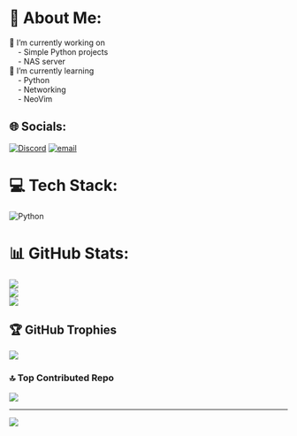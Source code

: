 # 💫 About Me:
🔭 I’m currently working on<br>
&nbsp;&nbsp;&nbsp;&nbsp;- Simple Python projects<br>
&nbsp;&nbsp;&nbsp;&nbsp;- NAS server<br>
🌱 I’m currently learning<br>
&nbsp;&nbsp;&nbsp;&nbsp;- Python<br>
&nbsp;&nbsp;&nbsp;&nbsp;- Networking<br>
&nbsp;&nbsp;&nbsp;&nbsp;- NeoVim



## 🌐 Socials:
[![Discord](https://img.shields.io/badge/Discord-%237289DA.svg?logo=discord&logoColor=white)](https://discord.gg/https://discord.com/invite/UwKzVGNz) [![email](https://img.shields.io/badge/Email-D14836?logo=gmail&logoColor=white)](mailto:officialhakucho@gmail.com) 

# 💻 Tech Stack:
![Python](https://img.shields.io/badge/python-3670A0?style=for-the-badge&logo=python&logoColor=ffdd54)
# 📊 GitHub Stats:
![](https://github-readme-stats.vercel.app/api?username=Hakuchooo&theme=nord&hide_border=false&include_all_commits=false&count_private=false)<br/>
![](https://nirzak-streak-stats.vercel.app/?user=Hakuchooo&theme=nord&hide_border=false)<br/>
![](https://github-readme-stats.vercel.app/api/top-langs/?username=Hakuchooo&theme=nord&hide_border=false&include_all_commits=false&count_private=false&layout=compact)

## 🏆 GitHub Trophies
![](https://github-profile-trophy.vercel.app/?username=Hakuchooo&theme=nord&no-frame=false&no-bg=true&margin-w=4)

### 🔝 Top Contributed Repo
![](https://github-contributor-stats.vercel.app/api?username=Hakuchooo&limit=5&theme=nord&combine_all_yearly_contributions=true)

---
[![](https://visitcount.itsvg.in/api?id=Hakuchooo&icon=0&color=0)](https://visitcount.itsvg.in)

<!-- Proudly created with GPRM ( https://gprm.itsvg.in ) -->
